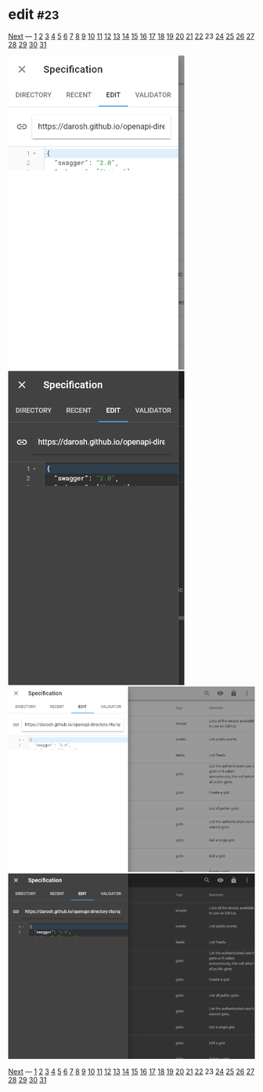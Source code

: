 # edit <small>#23</small>

[Next](./24_fullscreen.md) &mdash; [1](./01_loading.md) [2](./02_landing.md) [3](./03_security.md) [4](./04_download.md) [5](./05_generator.md) [6](./06_language.md) [7](./07_options.md) [8](./08_operations.md) [9](./09_wide.md) [10](./10_summary+paths.md) [11](./11_summary.md) [12](./12_table.md) [13](./13_schemas.md) [14](./14_right.md) [15](./15_request.md) [16](./16_code.md) [17](./17_method.md) [18](./18_status.md) [19](./19_header.md) [20](./20_left.md) [21](./21_categories.md) [22](./22_recent.md) 23 [24](./24_fullscreen.md) [25](./25_methods.md) [26](./26_statuses.md) [27](./27_headers.md) [28](./28_statistics.md) [29](./29_about.md) [30](./30_markdown.md) [31](./31_syntax.md) 

![](./images/light_xs_23_edit.png)![](./images/dark_xs_23_edit.png)![](./images/light_md_23_edit.png)![](./images/dark_md_23_edit.png)

[Next](./24_fullscreen.md) &mdash; [1](./01_loading.md) [2](./02_landing.md) [3](./03_security.md) [4](./04_download.md) [5](./05_generator.md) [6](./06_language.md) [7](./07_options.md) [8](./08_operations.md) [9](./09_wide.md) [10](./10_summary+paths.md) [11](./11_summary.md) [12](./12_table.md) [13](./13_schemas.md) [14](./14_right.md) [15](./15_request.md) [16](./16_code.md) [17](./17_method.md) [18](./18_status.md) [19](./19_header.md) [20](./20_left.md) [21](./21_categories.md) [22](./22_recent.md) 23 [24](./24_fullscreen.md) [25](./25_methods.md) [26](./26_statuses.md) [27](./27_headers.md) [28](./28_statistics.md) [29](./29_about.md) [30](./30_markdown.md) [31](./31_syntax.md) 
